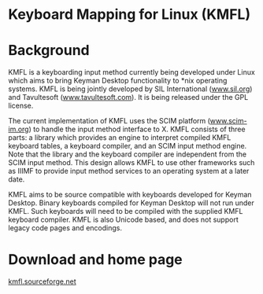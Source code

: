 # Keyboard Mapping for Linux (KMFL)

<h1>Background</h1>

<p>KMFL is a keyboarding input method currently being developed under Linux which aims to bring Keyman Desktop functionality to *nix operating systems. KMFL is being jointly developed by SIL International (<a href='http://www.sil.org/'>www.sil.org</a>) and Tavultesoft (<a href='http://www.tavultesoft.com/'>www.tavultesoft.com</a>). It is being released under the GPL license.</p>

<p>The current implementation of KMFL uses the SCIM platform (<a href='http://www.scim-im.org/'>www.scim-im.org</a>) to handle the input method interface to X. KMFL consists of three parts: a library which provides an engine to interpret compiled KMFL keyboard tables, a keyboard compiler, and an SCIM input method engine. Note that the library and the keyboard compiler are independent from the SCIM input method. This design allows KMFL to use other frameworks such as IIIMF to provide input method services to an operating system at a later date.</p>

<p>KMFL aims to be source compatible with keyboards developed for Keyman Desktop. Binary keyboards compiled for Keyman Desktop will not run under KMFL. Such keyboards will need to be compiled with the supplied KMFL keyboard compiler. KMFL is also Unicode based, and does not support legacy code pages and encodings.</p>

<h1>Download and home page</h1>

<p><a href='http://kmfl.sourceforge.net/'>kmfl.sourceforge.net</a></p>
